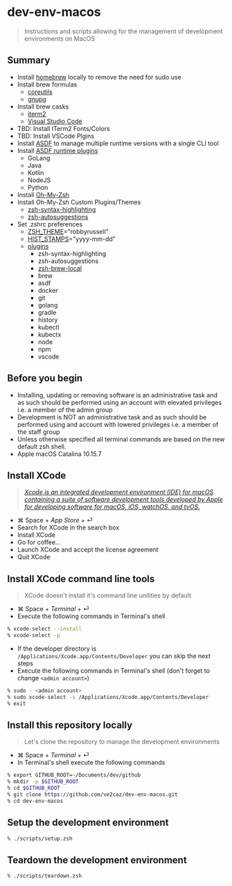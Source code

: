 # dev-env-macos

> Instructions and scripts allowing for the management of development environments on MacOS

## Summary

- Install [homebrew](https://docs.brew.sh/Installation) locally to remove the need for sudo use
- Install brew formulas
  - [coreutils](https://formulae.brew.sh/formula/coreutils)
  - [gnupg](https://gnupg.org)
- Install brew casks
  - [iterm2](https://www.iterm2.com)
  - [Visual Studio Code](https://code.visualstudio.com)
- TBD: Install ITerm2 Fonts/Colors
- TBD: Install VSCode Plgins
- Install [ASDF](https://github.com/asdf-vm/) to manage multiple runtime versions with a single CLI tool
- Install [ASDF runtime plugins](https://github.com/asdf-vm/asdf-plugins)
  - GoLang
  - Java
  - Kotlin
  - NodeJS
  - Python
- Install [Oh-My-Zsh](https://ohmyz.sh)
- Install Oh-My-Zsh Custom Plugins/Themes
  - [zsh-syntax-highlighting](https://github.com/zsh-users/zsh-syntax-highlighting)
  - [zsh-autosuggestions](https://github.com/zsh-users/zsh-autosuggestions)
- Set .zshrc preferences
  - [ZSH_THEME](https://github.com/ohmyzsh/ohmyzsh/wiki/Themes)="robbyrussell"
  - [HIST_STAMPS](https://github.com/ohmyzsh/ohmyzsh/wiki/Settings#hist_stamps)="yyyy-mm-dd"
  - [plugins](https://github.com/ohmyzsh/ohmyzsh/tree/master/plugins)
    - zsh-syntax-highlighting
    - zsh-autosuggestions
    - [zsh-brew-local](https://github.com/ve2caz/dev-env-macos/.oh-my-zsh/custom/plugins/zsh-brew-local)
    - brew
    - asdf
    - docker
    - git
    - golang
    - gradle
    - history
    - kubectl
    - kubectx
    - node
    - npm
    - vscode

## Before you begin

- Installing, updating or removing software is an administrative task and as such should be performed using an account with elevated privileges i.e. a member of the admin group
- Development is NOT an administrative task and as such should be performed using and account with lowered privileges i.e. a member of the staff group
- Unless otherwise specified all terminal commands are based on the new default zsh shell.
- Apple macOS Catalina 10.15.7

## Install XCode

> *[Xcode is an integrated development environment (IDE) for macOS containing a suite of software development tools developed by Apple for developing software for macOS, iOS, watchOS, and tvOS.](https://en.wikipedia.org/wiki/Xcode)*

- ⌘ Space + *App Store* + ⏎
- Search for XCode in the search box
- Install XCode
- Go for coffee...
- Launch XCode and accept the license agreement
- Quit XCode

## Install XCode command line tools

> XCode doesn't install it's command line unilities by default

- ⌘ Space + *Terminal* + ⏎
- Execute the following commands in Terminal's shell

```zsh
% xcode-select --install
% xcode-select -p
```

- If the developer directory is `/Applications/Xcode.app/Contents/Developer` you can skip the next steps
- Execute the following commands in Terminal's shell (don't forget to change `<admin account>`)

```zsh
% sudo - <admin account>
% sudo xcode-select -s /Applications/Xcode.app/Contents/Developer
% exit
```

## Install this repository locally

> Let's clone the repository to manage the development environments

- ⌘ Space + *Terminal* + ⏎
- In Terminal's shell execute the following commands

```zsh
% export GITHUB_ROOT=~/Documents/dev/github
% mkdir -p $GITHUB_ROOT
% cd $GITHUB_ROOT
% git clone https://github.com/ve2caz/dev-env-macos.git
% cd dev-env-macos
```

## Setup the development environment

```zsh
% ./scripts/setup.zsh
```

## Teardown the development environment

```zsh
% ./scripts/teardown.zsh
```
